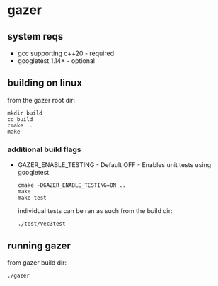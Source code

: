 # gazer #

## system reqs ##

* gcc supporting c++20 - required
* googletest 1.14+ - optional

## building on linux ##

from the gazer root dir:
```
mkdir build
cd build
cmake ..
make
```

### additional build flags ###
* GAZER_ENABLE_TESTING - Default OFF - Enables unit tests using googletest
    ```
    cmake -DGAZER_ENABLE_TESTING=ON ..
    make
    make test
    ```

    individual tests can be ran as such from the build dir:
    ```
    ./test/Vec3test
    ```

## running gazer ##

from gazer build dir:
```
./gazer
```